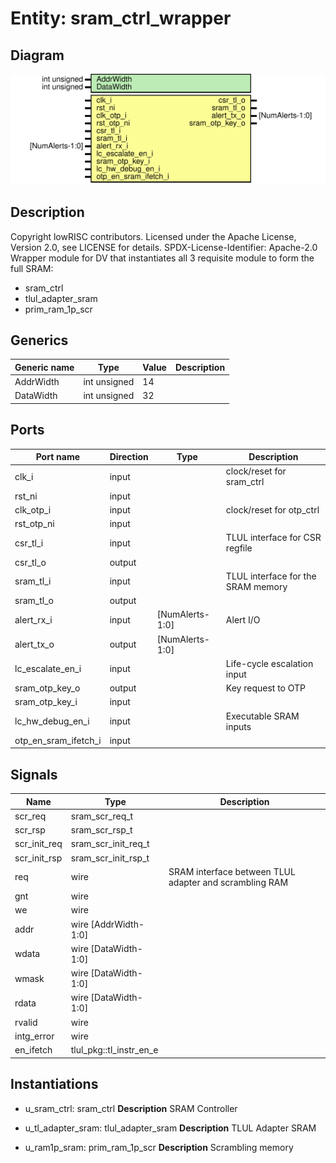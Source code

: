 # Entity: sram_ctrl_wrapper

## Diagram

![Diagram](sram_ctrl_wrapper.svg "Diagram")
## Description

Copyright lowRISC contributors.
 Licensed under the Apache License, Version 2.0, see LICENSE for details.
 SPDX-License-Identifier: Apache-2.0
 Wrapper module for DV that instantiates all 3 requisite module to form the full SRAM:
 - sram_ctrl
 - tlul_adapter_sram
 - prim_ram_1p_scr
 
## Generics

| Generic name | Type         | Value | Description |
| ------------ | ------------ | ----- | ----------- |
| AddrWidth    | int unsigned | 14    |             |
| DataWidth    | int unsigned | 32    |             |
## Ports

| Port name            | Direction | Type            | Description                        |
| -------------------- | --------- | --------------- | ---------------------------------- |
| clk_i                | input     |                 | clock/reset for sram_ctrl          |
| rst_ni               | input     |                 |                                    |
| clk_otp_i            | input     |                 | clock/reset for otp_ctrl           |
| rst_otp_ni           | input     |                 |                                    |
| csr_tl_i             | input     |                 | TLUL interface for CSR regfile     |
| csr_tl_o             | output    |                 |                                    |
| sram_tl_i            | input     |                 | TLUL interface for the SRAM memory |
| sram_tl_o            | output    |                 |                                    |
| alert_rx_i           | input     | [NumAlerts-1:0] | Alert I/O                          |
| alert_tx_o           | output    | [NumAlerts-1:0] |                                    |
| lc_escalate_en_i     | input     |                 | Life-cycle escalation input        |
| sram_otp_key_o       | output    |                 | Key request to OTP                 |
| sram_otp_key_i       | input     |                 |                                    |
| lc_hw_debug_en_i     | input     |                 | Executable SRAM inputs             |
| otp_en_sram_ifetch_i | input     |                 |                                    |
## Signals

| Name         | Type                    | Description                                             |
| ------------ | ----------------------- | ------------------------------------------------------- |
| scr_req      | sram_scr_req_t          |                                                         |
| scr_rsp      | sram_scr_rsp_t          |                                                         |
| scr_init_req | sram_scr_init_req_t     |                                                         |
| scr_init_rsp | sram_scr_init_rsp_t     |                                                         |
| req          | wire                    | SRAM interface between TLUL adapter and scrambling RAM  |
| gnt          | wire                    |                                                         |
| we           | wire                    |                                                         |
| addr         | wire [AddrWidth-1:0]    |                                                         |
| wdata        | wire [DataWidth-1:0]    |                                                         |
| wmask        | wire [DataWidth-1:0]    |                                                         |
| rdata        | wire [DataWidth-1:0]    |                                                         |
| rvalid       | wire                    |                                                         |
| intg_error   | wire                    |                                                         |
| en_ifetch    | tlul_pkg::tl_instr_en_e |                                                         |
## Instantiations

- u_sram_ctrl: sram_ctrl
**Description**
SRAM Controller

- u_tl_adapter_sram: tlul_adapter_sram
**Description**
TLUL Adapter SRAM

- u_ram1p_sram: prim_ram_1p_scr
**Description**
Scrambling memory

